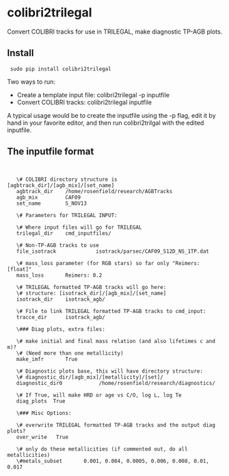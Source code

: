 colibri2trilegal
===============================================
Convert COLIBRI tracks for use in TRILEGAL, make diagnostic TP-AGB plots.

Install
---------------
<pre><code> sudo pip install colibri2trilegal
</pre></code>

Two ways to run:

* Create a template input file: colibri2trilegal -p inputfile
* Convert COLIBRI tracks: colibri2trilegal inputfile

A typical usage would be to create the inputfile using the -p flag, edit it by hand in your favorite editor, and then run colibri2trilgal with the edited inputfile.


The inputfile format
---------------------
<pre><code>

   \# COLIBRI directory structure is [agbtrack_dir]/[agb_mix]/[set_name]
   agbtrack_dir    /home/rosenfield/research/AGBTracks
   agb_mix         CAF09
   set_name        S_NOV13
   
   \# Parameters for TRILEGAL INPUT:
   
   \# Where input files will go for TRILEGAL
   trilegal_dir    cmd_inputfiles/
   
   \# Non-TP-AGB tracks to use
   file_isotrack             isotrack/parsec/CAF09_S12D_NS_1TP.dat
   
   \# mass_loss parameter (for RGB stars) so far only "Reimers: [float]"
   mass_loss       Reimers: 0.2
   
   \# TRILEGAL formatted TP-AGB tracks will go here:
   \# structure: [isotrack_dir]/[agb_mix]/[set_name]
   isotrack_dir    isotrack_agb/
   
   \# File to link TRILEGAL formatted TP-AGB tracks to cmd_input:
   tracce_dir      isotrack_agb/
   
   \### Diag plots, extra files:
   
   \# make initial and final mass relation (and also lifetimes c and m)?
   \# (Need more than one metallicity)
   make_imfr       True
   
   \# Diagnostic plots base, this will have directory structure:
   \# diagnostic_dir/[agb_mix]/[metallicity]/[set]/
   diagnostic_dir0            /home/rosenfield/research/diagnostics/
   
   \# If True, will make HRD or age vs C/O, log L, log Te
   diag_plots  True
   
   \### Misc Options:
   
   \# overwrite TRILEGAL formatted TP-AGB tracks and the output diag plots?
   over_write   True
   
   \# only do these metallicities (if commented out, do all metallicities)
   \#metals_subset       0.001, 0.004, 0.0005, 0.006, 0.008, 0.01, 0.017
</pre></code>
